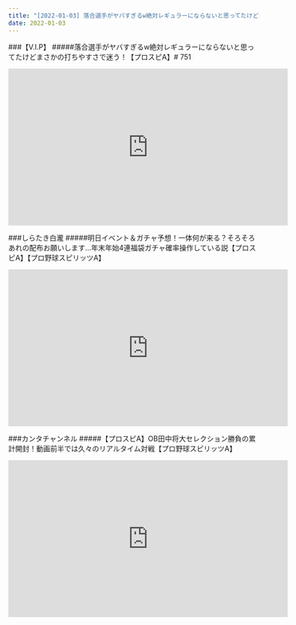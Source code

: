 ```yaml
---
title: "[2022-01-03] 落合選手がヤバすぎるw絶対レギュラーにならないと思ってたけどまさかの打ちやすさで迷う！【プロスピA】# 751 他"
date: 2022-01-03
---
```

###【V.I.P】
#####落合選手がヤバすぎるw絶対レギュラーにならないと思ってたけどまさかの打ちやすさで迷う！【プロスピA】# 751
<iframe width="560" height="315" src="https://www.youtube.com/embed/kv1LfazkOdw" frameborder="0" allow="accelerometer; autoplay; clipboard-write; encrypted-media; gyroscope; picture-in-picture" allowfullscreen></iframe>

###しらたき白瀧
#####明日イベント＆ガチャ予想！一体何が来る？そろそろあれの配布お願いします…年末年始4連福袋ガチャ確率操作している説【プロスピA】【プロ野球スピリッツA】
<iframe width="560" height="315" src="https://www.youtube.com/embed/3d7THKZWBxw" frameborder="0" allow="accelerometer; autoplay; clipboard-write; encrypted-media; gyroscope; picture-in-picture" allowfullscreen></iframe>

###カンタチャンネル
#####【プロスピA】OB田中将大セレクション勝負の累計開封！動画前半では久々のリアルタイム対戦【プロ野球スピリッツA】
<iframe width="560" height="315" src="https://www.youtube.com/embed/hQdOJipI06k" frameborder="0" allow="accelerometer; autoplay; clipboard-write; encrypted-media; gyroscope; picture-in-picture" allowfullscreen></iframe>

